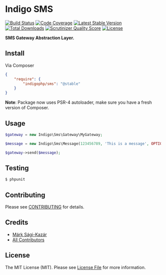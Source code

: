 # Indigo SMS

[![Build Status](https://travis-ci.org/indigophp/sms.png?branch=develop)](https://travis-ci.org/indigophp/sms)
[![Code Coverage](https://scrutinizer-ci.com/g/indigophp/sms/badges/coverage.png?s=0d5f65443b870a598e6e297a9cc0f92149061ace)](https://scrutinizer-ci.com/g/indigophp/sms/)
[![Latest Stable Version](https://poser.pugx.org/indigophp/sms/v/stable.png)](https://packagist.org/packages/indigophp/sms)
[![Total Downloads](https://poser.pugx.org/indigophp/sms/downloads.png)](https://packagist.org/packages/indigophp/sms)
[![Scrutinizer Quality Score](https://scrutinizer-ci.com/g/indigophp/sms/badges/quality-score.png?s=a6bcf87f48200f7997cd159cdef527d1b2bbcfb8)](https://scrutinizer-ci.com/g/indigophp/sms/)
[![License](https://poser.pugx.org/indigophp/sms/license.png)](https://packagist.org/packages/indigophp/sms)


**SMS Gateway Abstraction Layer.**


## Install

Via Composer

``` json
{
    "require": {
        "indigophp/sms": "@stable"
    }
}
```

**Note**: Package now uses PSR-4 autoloader, make sure you have a fresh version of Composer.


## Usage

``` php
$gateway = new Indigo\Sms\Gateway\MyGateway;

$message = new Indigo\Sms\Message(123456789, 'This is a message', OPTIONAL_SENDER_OR_SENDER_ID);

$gateway->send($message);
```


## Testing

``` bash
$ phpunit
```


## Contributing

Please see [CONTRIBUTING](https://github.com/indigophp/sms/blob/develop/CONTRIBUTING.md) for details.


## Credits

- [Márk Sági-Kazár](https://github.com/sagikazarmark)
- [All Contributors](https://github.com/indigophp/sms/contributors)


## License

The MIT License (MIT). Please see [License File](https://github.com/indigophp/sms/blob/develop/LICENSE) for more information.